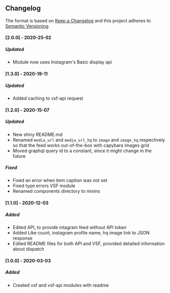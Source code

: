 ## Changelog
The format is based on [Keep a Changelog](https://keepachangelog.com/en/1.0.0/)
and this project adheres to [Semantic Versioning](https://semver.org/spec/v2.0.0.html).

#### [2.0.0] - 2020-25-02

##### Updated
- Module now uses Instagram's Basic display api

#### [1.3.0] - 2020-19-11

##### Updated
- Added caching to vsf-api request


#### [1.2.0] - 2020-15-07

##### Updated
- New shiny README.md
- Renamed `media_url` and `media_url_hq` to `image` and `image_hq` respectively so that the feed works out-of-the-box with capybara images grid
- Moved graphql query id to a constant, since it might change in the future

##### Fixed
- Fixed an error when item caption was not set
- Fixed type errors VSF module
- Renamed components directory to mixins


#### [1.1.0] - 2020-12-03

##### Added
- Edited API, to provide intagram feed without API token
- Added Like count, instagram profile name, hq image link to JSON response
- Edited README files for both API and VSF, provided detailed information about dispatch

#### [1.0.0] - 2020-03-03

##### Added
- Created vsf and vsf-api modules with readme


